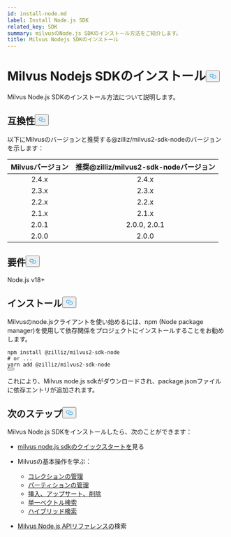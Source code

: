 ```yaml
---
id: install-node.md
label: Install Node.js SDK
related_key: SDK
summary: milvusのNode.js SDKのインストール方法をご紹介します。
title: Milvus Nodejs SDKのインストール
---
```

<h1 id="Install-Milvus-Nodejs-SDK" class="common-anchor-header">Milvus Nodejs SDKのインストール<button data-href="#Install-Milvus-Nodejs-SDK" class="anchor-icon" translate="no">
      <svg translate="no"
        aria-hidden="true"
        focusable="false"
        height="20"
        version="1.1"
        viewBox="0 0 16 16"
        width="16"
      >
        <path
          fill="#0092E4"
          fill-rule="evenodd"
          d="M4 9h1v1H4c-1.5 0-3-1.69-3-3.5S2.55 3 4 3h4c1.45 0 3 1.69 3 3.5 0 1.41-.91 2.72-2 3.25V8.59c.58-.45 1-1.27 1-2.09C10 5.22 8.98 4 8 4H4c-.98 0-2 1.22-2 2.5S3 9 4 9zm9-3h-1v1h1c1 0 2 1.22 2 2.5S13.98 12 13 12H9c-.98 0-2-1.22-2-2.5 0-.83.42-1.64 1-2.09V6.25c-1.09.53-2 1.84-2 3.25C6 11.31 7.55 13 9 13h4c1.45 0 3-1.69 3-3.5S14.5 6 13 6z"
        ></path>
      </svg>
    </button></h1><p>Milvus Node.js SDKのインストール方法について説明します。</p>
<h2 id="Compatibility" class="common-anchor-header">互換性<button data-href="#Compatibility" class="anchor-icon" translate="no">
      <svg translate="no"
        aria-hidden="true"
        focusable="false"
        height="20"
        version="1.1"
        viewBox="0 0 16 16"
        width="16"
      >
        <path
          fill="#0092E4"
          fill-rule="evenodd"
          d="M4 9h1v1H4c-1.5 0-3-1.69-3-3.5S2.55 3 4 3h4c1.45 0 3 1.69 3 3.5 0 1.41-.91 2.72-2 3.25V8.59c.58-.45 1-1.27 1-2.09C10 5.22 8.98 4 8 4H4c-.98 0-2 1.22-2 2.5S3 9 4 9zm9-3h-1v1h1c1 0 2 1.22 2 2.5S13.98 12 13 12H9c-.98 0-2-1.22-2-2.5 0-.83.42-1.64 1-2.09V6.25c-1.09.53-2 1.84-2 3.25C6 11.31 7.55 13 9 13h4c1.45 0 3-1.69 3-3.5S14.5 6 13 6z"
        ></path>
      </svg>
    </button></h2><p>以下にMilvusのバージョンと推奨する@zilliz/milvus2-sdk-nodeのバージョンを示します：</p>
<table>
<thead>
<tr><th style="text-align:center">Milvusバージョン</th><th style="text-align:center">推奨@zilliz/milvus2-sdk-nodeバージョン</th></tr>
</thead>
<tbody>
<tr><td style="text-align:center">2.4.x</td><td style="text-align:center">2.4.x</td></tr>
<tr><td style="text-align:center">2.3.x</td><td style="text-align:center">2.3.x</td></tr>
<tr><td style="text-align:center">2.2.x</td><td style="text-align:center">2.2.x</td></tr>
<tr><td style="text-align:center">2.1.x</td><td style="text-align:center">2.1.x</td></tr>
<tr><td style="text-align:center">2.0.1</td><td style="text-align:center">2.0.0, 2.0.1</td></tr>
<tr><td style="text-align:center">2.0.0</td><td style="text-align:center">2.0.0</td></tr>
</tbody>
</table>
<h2 id="Requirement" class="common-anchor-header">要件<button data-href="#Requirement" class="anchor-icon" translate="no">
      <svg translate="no"
        aria-hidden="true"
        focusable="false"
        height="20"
        version="1.1"
        viewBox="0 0 16 16"
        width="16"
      >
        <path
          fill="#0092E4"
          fill-rule="evenodd"
          d="M4 9h1v1H4c-1.5 0-3-1.69-3-3.5S2.55 3 4 3h4c1.45 0 3 1.69 3 3.5 0 1.41-.91 2.72-2 3.25V8.59c.58-.45 1-1.27 1-2.09C10 5.22 8.98 4 8 4H4c-.98 0-2 1.22-2 2.5S3 9 4 9zm9-3h-1v1h1c1 0 2 1.22 2 2.5S13.98 12 13 12H9c-.98 0-2-1.22-2-2.5 0-.83.42-1.64 1-2.09V6.25c-1.09.53-2 1.84-2 3.25C6 11.31 7.55 13 9 13h4c1.45 0 3-1.69 3-3.5S14.5 6 13 6z"
        ></path>
      </svg>
    </button></h2><p>Node.js v18+</p>
<h2 id="Installation" class="common-anchor-header">インストール<button data-href="#Installation" class="anchor-icon" translate="no">
      <svg translate="no"
        aria-hidden="true"
        focusable="false"
        height="20"
        version="1.1"
        viewBox="0 0 16 16"
        width="16"
      >
        <path
          fill="#0092E4"
          fill-rule="evenodd"
          d="M4 9h1v1H4c-1.5 0-3-1.69-3-3.5S2.55 3 4 3h4c1.45 0 3 1.69 3 3.5 0 1.41-.91 2.72-2 3.25V8.59c.58-.45 1-1.27 1-2.09C10 5.22 8.98 4 8 4H4c-.98 0-2 1.22-2 2.5S3 9 4 9zm9-3h-1v1h1c1 0 2 1.22 2 2.5S13.98 12 13 12H9c-.98 0-2-1.22-2-2.5 0-.83.42-1.64 1-2.09V6.25c-1.09.53-2 1.84-2 3.25C6 11.31 7.55 13 9 13h4c1.45 0 3-1.69 3-3.5S14.5 6 13 6z"
        ></path>
      </svg>
    </button></h2><p>Milvusのnode.jsクライアントを使い始めるには、npm (Node package manager)を使用して依存関係をプロジェクトにインストールすることをお勧めします。</p>
<pre><code translate="no" class="language-javascript">npm install @zilliz/milvus2-sdk-node
<span class="hljs-comment"># or ...</span>
yarn add @zilliz/milvus2-sdk-node
<button class="copy-code-btn"></button></code></pre>
<p>これにより、Milvus node.js sdkがダウンロードされ、package.jsonファイルに依存エントリが追加されます。</p>
<h2 id="Whats-next" class="common-anchor-header">次のステップ<button data-href="#Whats-next" class="anchor-icon" translate="no">
      <svg translate="no"
        aria-hidden="true"
        focusable="false"
        height="20"
        version="1.1"
        viewBox="0 0 16 16"
        width="16"
      >
        <path
          fill="#0092E4"
          fill-rule="evenodd"
          d="M4 9h1v1H4c-1.5 0-3-1.69-3-3.5S2.55 3 4 3h4c1.45 0 3 1.69 3 3.5 0 1.41-.91 2.72-2 3.25V8.59c.58-.45 1-1.27 1-2.09C10 5.22 8.98 4 8 4H4c-.98 0-2 1.22-2 2.5S3 9 4 9zm9-3h-1v1h1c1 0 2 1.22 2 2.5S13.98 12 13 12H9c-.98 0-2-1.22-2-2.5 0-.83.42-1.64 1-2.09V6.25c-1.09.53-2 1.84-2 3.25C6 11.31 7.55 13 9 13h4c1.45 0 3-1.69 3-3.5S14.5 6 13 6z"
        ></path>
      </svg>
    </button></h2><p>Milvus Node.js SDKをインストールしたら、次のことができます：</p>
<ul>
<li><p><a href="https://github.com/milvus-io/milvus-sdk-node">milvus node.js sdkのクイックスタートを</a>見る</p></li>
<li><p>Milvusの基本操作を学ぶ：</p>
<ul>
<li><a href="/docs/ja/manage-collections.md">コレクションの管理</a></li>
<li><a href="/docs/ja/manage-partitions.md">パーティションの管理</a></li>
<li><a href="/docs/ja/insert-update-delete.md">挿入、アップサート、削除</a></li>
<li><a href="/docs/ja/single-vector-search.md">単一ベクトル検索</a></li>
<li><a href="/docs/ja/multi-vector-search.md">ハイブリッド検索</a></li>
</ul></li>
<li><p><a href="/api-reference/node/v2.4.x/About.md">Milvus Node.js APIリファレンスの</a>検索</p></li>
</ul>
